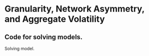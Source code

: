 # Granularity, Network Asymmetry, and Aggregate Volatility

## Code for solving models.
Solving model.
